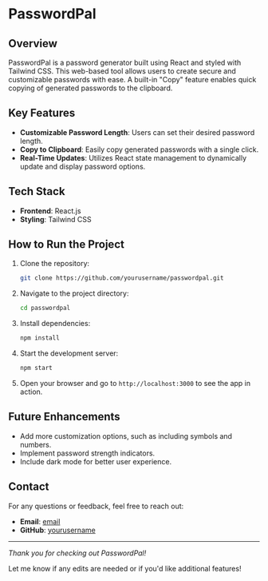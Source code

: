 
# PasswordPal

## Overview
PasswordPal is a password generator built using React and styled with Tailwind CSS. This web-based tool allows users to create secure and customizable passwords with ease. A built-in "Copy" feature enables quick copying of generated passwords to the clipboard.

## Key Features
- **Customizable Password Length**: Users can set their desired password length.
- **Copy to Clipboard**: Easily copy generated passwords with a single click.
- **Real-Time Updates**: Utilizes React state management to dynamically update and display password options.

## Tech Stack
- **Frontend**: React.js
- **Styling**: Tailwind CSS

## How to Run the Project
1. Clone the repository:
    ```bash
    git clone https://github.com/yourusername/passwordpal.git
    ```
2. Navigate to the project directory:
    ```bash
    cd passwordpal
    ```
3. Install dependencies:
    ```bash
    npm install
    ```
4. Start the development server:
    ```bash
    npm start
    ```
5. Open your browser and go to `http://localhost:3000` to see the app in action.


## Future Enhancements
- Add more customization options, such as including symbols and numbers.
- Implement password strength indicators.
- Include dark mode for better user experience.



## Contact
For any questions or feedback, feel free to reach out:
- **Email**: [email](debanjali017@gmail.com)
- **GitHub**: [yourusername](https://github.com/Debanjali081)

---

*Thank you for checking out PasswordPal!*

Let me know if any edits are needed or if you'd like additional features!
